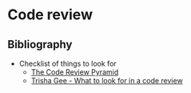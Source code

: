 # Code review

## Bibliography

* Checklist of things to look for
  * [The Code Review Pyramid](https://www.morling.dev/blog/the-code-review-pyramid/)
  * [Trisha Gee - What to look for in a code review](https://leanpub.com/whattolookforinacodereview)
